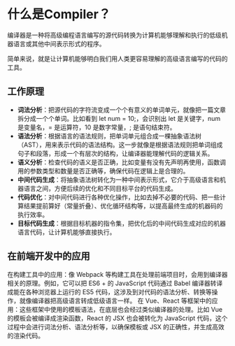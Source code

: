 # 什么是Compiler？

编译器是一种将高级编程语言编写的源代码转换为计算机能够理解和执行的低级机器语言或其他中间表示形式的程序。

简单来说，就是让计算机能够明白我们用人类更容易理解的高级语言编写的代码的工具。

## 工作原理

- **词法分析**：把源代码的字符流变成一个个有意义的单词单元，就像把一篇文章拆分成一个个单词。比如看到 let num = 10;，会识别出 let 是关键字，num 是变量名，= 是运算符，10 是数字常量，; 是语句结束符。
- **语法分析**：根据语言的语法规则，把单词单元组合成一棵抽象语法树（AST），用来表示代码的语法结构。这一步就像是根据语法规则把单词组成句子和段落，形成一个有层次的结构，让编译器能理解代码的逻辑关系。
- **语义分析**：检查代码的语义是否正确，比如变量有没有先声明再使用，函数调用的参数类型和数量是否正确等，确保代码在逻辑上是合理的。
- **中间代码生成**：将抽象语法树转化为一种中间表示形式，它介于高级语言和机器语言之间，方便后续的优化和不同目标平台的代码生成。
- **代码优化**：对中间代码进行各种优化操作，比如去掉不必要的代码、把一些计算结果提前算好（常量折叠）、优化循环结构等，以提高最终生成的机器码的执行效率。
- **目标代码生成**：根据目标机器的指令集，把优化后的中间代码生成对应的机器语言代码，让计算机能够直接执行。

## 在前端开发中的应用

在构建工具中的应用：像 Webpack 等构建工具在处理前端项目时，会用到编译器相关的原理。例如，它可以把 ES6 + 的 JavaScript 代码通过 Babel 编译器转译成能在各种浏览器上运行的 ES5 代码，这涉及到对代码的语法分析、转换等操作，就像编译器把高级语言转成低级语言一样。
在 Vue、React 等框架中的应用：这些框架中使用的模板语法，在底层也会经过类似编译器的处理。比如 Vue 的模板会被编译成渲染函数，React 的 JSX 也会被转化为 JavaScript 代码，这个过程中会进行词法分析、语法分析等，以确保模板或 JSX 的正确性，并生成高效的渲染代码。
